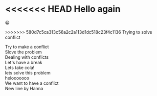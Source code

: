 <<<<<<< HEAD
Hello again
=======
<html>
<head>
<meta charset="UTF-8">
</head>
<body>

<p>&#128512;</p>

</body>
</html>
>>>>>>> 580d7c5ca313c56a2c2a113d1dc518c23f4c1136
Trying to solve conflict

Try to make a conflict  
Slove the problem  
Dealing with conflicts  
Let's have a break  
Lets take cola!  
lets solve this problem  
helooooooo  
We want to have a conflict  
New line by Hanna  

